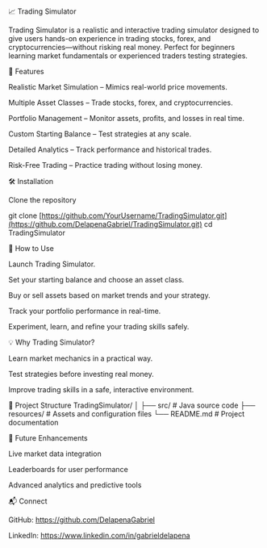 📈 Trading Simulator

Trading Simulator is a realistic and interactive trading simulator designed to give users hands-on experience in trading stocks, forex, and cryptocurrencies—without risking real money. Perfect for beginners learning market fundamentals or experienced traders testing strategies.

🔹 Features

Realistic Market Simulation – Mimics real-world price movements.

Multiple Asset Classes – Trade stocks, forex, and cryptocurrencies.

Portfolio Management – Monitor assets, profits, and losses in real time.

Custom Starting Balance – Test strategies at any scale.

Detailed Analytics – Track performance and historical trades.

Risk-Free Trading – Practice trading without losing money.

🛠 Installation

Clone the repository

git clone [https://github.com/YourUsername/TradingSimulator.git](https://github.com/DelapenaGabriel/TradingSimulator.git)
cd TradingSimulator


🎯 How to Use

Launch Trading Simulator.

Set your starting balance and choose an asset class.

Buy or sell assets based on market trends and your strategy.

Track your portfolio performance in real-time.

Experiment, learn, and refine your trading skills safely.

💡 Why Trading Simulator?

Learn market mechanics in a practical way.

Test strategies before investing real money.

Improve trading skills in a safe, interactive environment.

📂 Project Structure
TradingSimulator/
│
├── src/            # Java source code
├── resources/      # Assets and configuration files
└── README.md       # Project documentation

🚀 Future Enhancements

Live market data integration

Leaderboards for user performance

Advanced analytics and predictive tools


📬 Connect

GitHub: https://github.com/DelapenaGabriel

LinkedIn: https://www.linkedin.com/in/gabrieldelapena
